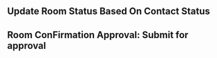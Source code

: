 
## Update Room Status Based On Contact Status
 
## Room ConFirmation Approval: Submit for approval


